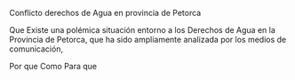 Conflicto derechos de Agua en provincia de Petorca

Que
Existe una polémica situación entorno a los Derechos de Agua en la Provincia de Petorca, que ha sido ampliamente analizada por los medios de comunicación, 

Por que
Como
Para que 
